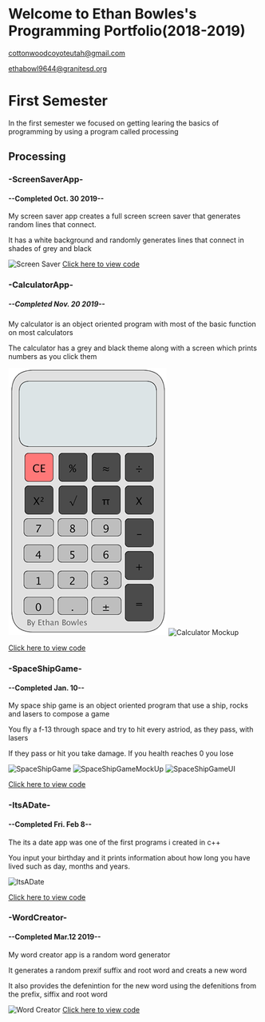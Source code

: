 # Welcome to Ethan Bowles's Programming Portfolio(2018-2019)
cottonwoodcoyoteutah@gmail.com

ethabowl9644@granitesd.org
# First Semester
In the first semester we focused on getting learing the basics of programming by using a program called processing
## Processing
### -ScreenSaverApp-
#### --Completed Oct. 30 2019--
My screen saver app creates a full screen screen saver that generates random lines that connect.

It has a white background and randomly generates lines that connect in shades of grey and black

![Screen Saver](https://github.com/ethanbowles03/Programming-Portfolio/blob/master/Images/screenSaver.png?raw=true)
[Click here to view code](https://github.com/ethanbowles03/Programming-Portfolio/blob/master/Screen/screenSaverApp.zip)

### -CalculatorApp-
##### --Completed Nov. 20 2019--
My calculator is an object oriented program with most of the basic function on most calculators

The calculator has a grey and black theme along with a screen which prints numbers as you click them

![Calculator](https://github.com/ethanbowles03/2019ProgrammmingPortfolio/blob/master/Images/calc1.png?raw=true)
![Calculator Mockup](https://github.com/ethanbowles03/Programming-Portfolio/blob/master/Images/calcMock.jpg?raw=true)

[Click here to view code](https://github.com/ethanbowles03/Programming-Portfolio/blob/master/Calc/calculatorApp.zip)

### -SpaceShipGame-
#### --Completed Jan. 10--
My space ship game is an object oriented program that use a ship, rocks and lasers to compose a game

You fly a f-13 through space and try to hit every astriod, as they pass, with lasers

If they pass or hit you take damage. If you health reaches 0 you lose

![SpaceShipGame](https://github.com/ethanbowles03/Programming-Portfolio/blob/master/Images/SpaceShip.png?raw=true)
![SpaceShipGameMockUp](https://github.com/ethanbowles03/Programming-Portfolio/blob/master/Images/MockUp.png?raw=true)
![SpaceShipGameUI](https://github.com/ethanbowles03/Programming-Portfolio/blob/master/Images/SpaceShip%20GameUI.jpg?raw=true)

[Click here to view code](https://github.com/ethanbowles03/Programming-Portfolio/blob/master/SpaceGame/spaceShipGame.zip)

### -ItsADate-
#### --Completed Fri. Feb 8--
The its a date app was one of the first programs i created in c++

You input your birthday and it prints information about how long you have lived such as day, months and years.

![ItsADate](https://github.com/ethanbowles03/Programming-Portfolio/blob/master/Images/ItsADate.png?raw=true)

[Click here to view code](https://github.com/ethanbowles03/Programming-Portfolio/blob/master/ItsADate/date.cpp)

### -WordCreator-
#### --Completed Mar.12 2019--
My word creator app is a random word generator

It generates a random prexif suffix and root word and creats a new word

It also provides the defenintion for the new word using the defenitions from the prefix, siffix and root word

![Word Creator]()
 [Click here to view code]()
